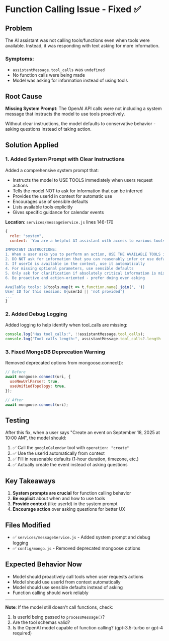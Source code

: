 # Function Calling Issue - Fixed ✅

## Problem
The AI assistant was not calling tools/functions even when tools were available. Instead, it was responding with text asking for more information.

### Symptoms:
- `assistantMessage.tool_calls` was `undefined`
- No function calls were being made
- Model was asking for information instead of using tools

## Root Cause
**Missing System Prompt**: The OpenAI API calls were not including a system message that instructs the model to use tools proactively.

Without clear instructions, the model defaults to conservative behavior - asking questions instead of taking action.

## Solution Applied

### 1. Added System Prompt with Clear Instructions
Added a comprehensive system prompt that:
- Instructs the model to USE TOOLS immediately when users request actions
- Tells the model NOT to ask for information that can be inferred
- Provides the userId in context for automatic use
- Encourages use of sensible defaults
- Lists available tools explicitly
- Gives specific guidance for calendar events

**Location**: `services/messageService.js` lines 146-170

```javascript
{
  role: "system",
  content: `You are a helpful AI assistant with access to various tools and APIs.

IMPORTANT INSTRUCTIONS:
1. When a user asks you to perform an action, USE THE AVAILABLE TOOLS immediately
2. DO NOT ask for information that you can reasonably infer or use defaults for
3. If userId is available in the context, use it automatically
4. For missing optional parameters, use sensible defaults
5. Only ask for clarification if absolutely critical information is missing
6. Be proactive and action-oriented - prefer doing over asking

Available tools: ${tools.map(t => t.function.name).join(', ')}
User ID for this session: ${userId || 'not provided'}
...`
}
```

### 2. Added Debug Logging
Added logging to help identify when tool_calls are missing:
```javascript
console.log("Has tool_calls:", !!assistantMessage.tool_calls);
console.log("Tool calls length:", assistantMessage.tool_calls?.length || 0);
```

### 3. Fixed MongoDB Deprecation Warning
Removed deprecated options from mongoose.connect():
```javascript
// Before
await mongoose.connect(uri, {
  useNewUrlParser: true,
  useUnifiedTopology: true,
});

// After
await mongoose.connect(uri);
```

## Testing
After this fix, when a user says "Create an event on September 18, 2025 at 10:00 AM", the model should:
1. ✅ Call the `googleCalendar` tool with `operation: "create"`
2. ✅ Use the userId automatically from context
3. ✅ Fill in reasonable defaults (1-hour duration, timezone, etc.)
4. ✅ Actually create the event instead of asking questions

## Key Takeaways
1. **System prompts are crucial** for function calling behavior
2. **Be explicit** about when and how to use tools
3. **Provide context** (like userId) in the system prompt
4. **Encourage action** over asking questions for better UX

## Files Modified
- ✅ `services/messageService.js` - Added system prompt and debug logging
- ✅ `config/mongo.js` - Removed deprecated mongoose options

## Expected Behavior Now
- Model should proactively call tools when user requests actions
- Model should use userId from context automatically
- Model should use sensible defaults instead of asking
- Function calling should work reliably

---
**Note**: If the model still doesn't call functions, check:
1. Is userId being passed to `processMessage()`?
2. Are the tool schemas valid?
3. Is the OpenAI model capable of function calling? (gpt-3.5-turbo or gpt-4 required)


